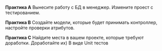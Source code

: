 **Практика А**
Вынесите работу с БД в менеджер. Измените проест с тестированием.

**Практика В**
Создайте модели, которые будет принимать контроллер, настройте проверки атрибутов.

**Практика C**
Найдите места в вашем проекте, которые требуют доработки. Доработайте их)
В виде Unit тестов